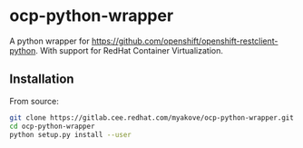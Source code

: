 # ocp-python-wrapper
A python wrapper for https://github.com/openshift/openshift-restclient-python.
With support for RedHat Container Virtualization.

## Installation
From source:
```bash
git clone https://gitlab.cee.redhat.com/myakove/ocp-python-wrapper.git
cd ocp-python-wrapper
python setup.py install --user
```


